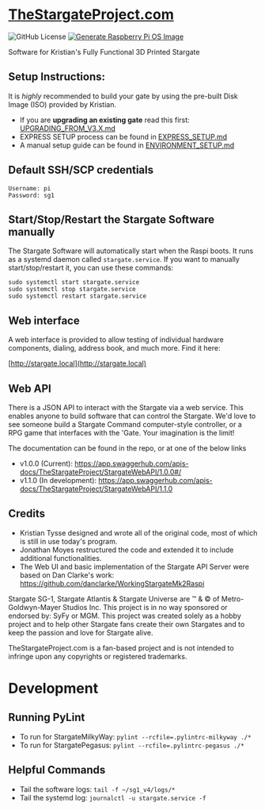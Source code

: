 # [TheStargateProject.com](https://TheStargateProject.com)
![GitHub License](https://img.shields.io/github/license/jonnerd154/StargateProject-software)
[![Generate Raspberry Pi OS Image](https://github.com/jonnerd154/StargateProject-software/actions/workflows/rpi.yml/badge.svg)](https://github.com/jonnerd154/StargateProject-software/actions/workflows/rpi.yml)

Software for Kristian's Fully Functional 3D Printed Stargate

## Setup Instructions:
It is _highly_ recommended to build your gate by using the pre-built Disk Image (ISO) provided by Kristian.
 - If you are **upgrading an existing gate** read this first: [UPGRADING_FROM_V3.X.md](UPGRADING_FROM_V3.X.md)
 - EXPRESS SETUP process can be found in [EXPRESS_SETUP.md](EXPRESS_SETUP.md)
 - A manual setup guide can be found in [ENVIRONMENT_SETUP.md](ENVIRONMENT_SETUP.md)

## Default SSH/SCP credentials
```
Username: pi
Password: sg1
```

## Start/Stop/Restart the Stargate Software manually
The Stargate Software will automatically start when the Raspi boots. It runs as a systemd daemon called `stargate.service`. If you want to manually start/stop/restart it, you can use these commands:
```
sudo systemctl start stargate.service
sudo systemctl stop stargate.service
sudo systemctl restart stargate.service
```

## Web interface
A web interface is provided to allow testing of individual hardware components, dialing, address book, and much more. Find it here:

[http://stargate.local](http://stargate.local)

## Web API
There is a JSON API to interact with the Stargate via a web service. This enables anyone to build software that can control the Stargate. We'd love to see someone build a Stargate Command computer-style controller, or a RPG game that interfaces with the 'Gate. Your imagination is the limit!

The documentation can be found in the repo, or at one of the below links

- v1.0.0 (Current): https://app.swaggerhub.com/apis-docs/TheStargateProject/StargateWebAPI/1.0.0#/
- v1.1.0 (In development): https://app.swaggerhub.com/apis-docs/TheStargateProject/StargateWebAPI/1.1.0

## Credits
- Kristian Tysse designed and wrote all of the original code, most of which is still in use today's program.
- Jonathan Moyes restructured the code and extended it to include additional functionalities.
- The Web UI and basic implementation of the Stargate API Server were based on Dan Clarke's work: https://github.com/danclarke/WorkingStargateMk2Raspi

Stargate SG-1, Stargate Atlantis & Stargate Universe are ™ & © of Metro-Goldwyn-Mayer Studios Inc.  This project is in no way sponsored or endorsed by: SyFy or MGM. This project was created solely as a hobby project and to help other Stargate fans create their own Stargates and to keep the passion and love for Stargate alive.

TheStargateProject.com is a fan-based project and is not intended to infringe upon any copyrights or registered trademarks.

# Development
## Running PyLint
 - To run for StargateMilkyWay: `pylint --rcfile=.pylintrc-milkyway ./*`
 - To run for StargatePegasus:  `pylint --rcfile=.pylintrc-pegasus ./*`

## Helpful Commands
 - Tail the software logs: `tail -f ~/sg1_v4/logs/*`
 - Tail the systemd log: `journalctl -u stargate.service -f`